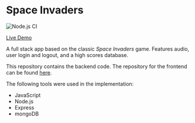 # Space Invaders

![Node.js CI](https://github.com/erwincabrera/space-invaders-backend/workflows/Node.js%20CI/badge.svg)

[Live Demo](https://spaceinvaders.xyz)

A full stack app based on the classic _Space Invaders_ game. Features audio, user login and logout, and a high scores database.  

This repository contains the backend code. The repository for the frontend can be found [here](https://github.com/erwincabrera/space-invaders).

The following tools were used in the implementation:

- JavaScript
- Node.js
- Express
- mongoDB
